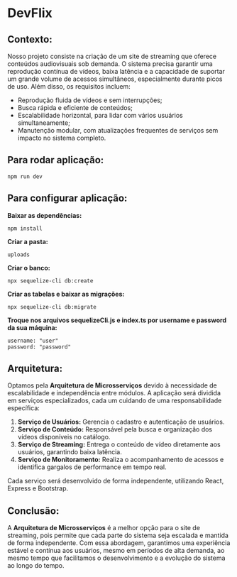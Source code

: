 # DevFlix

## Contexto:
Nosso projeto consiste na criação de um site de streaming que oferece conteúdos audiovisuais sob demanda.
O sistema precisa garantir uma reprodução contínua de vídeos, baixa latência e a capacidade de suportar
um grande volume de acessos simultâneos, especialmente durante picos de uso.
Além disso, os requisitos incluem:

<ul>
<li>Reprodução fluida de vídeos e sem interrupções;</li>
<li>Busca rápida e eficiente de conteúdos;</li>
<li>Escalabilidade horizontal, para lidar com vários usuários simultaneamente;</li>
<li>Manutenção modular, com atualizações frequentes de serviços sem impacto no sistema completo.</li>
</ul>

## Para rodar aplicação:
```shell
npm run dev
```

## Para configurar aplicação:
<strong>Baixar as dependências:</strong>
```shell
npm install
```

<strong>Criar a pasta:</strong>
```shell
uploads 
```

<strong>Criar o banco:</strong>
```shell
npx sequelize-cli db:create
```

<strong>Criar as tabelas e baixar as migrações:</strong>
```shell
npx sequelize-cli db:migrate
```

<strong>Troque nos arquivos sequelizeCli.js e index.ts por username e password da sua máquina:</strong>
```shell
username: "user"
password: "password"
```

## Arquitetura:
Optamos pela <strong>Arquitetura de Microsserviços</strong> devido à necessidade de escalabilidade e 
independência entre módulos. A aplicação será dividida em serviços especializados, cada um cuidando 
de uma responsabilidade específica:

<ol>
<li><strong>Serviço de Usuários:</strong> Gerencia o cadastro e autenticação de usuários.</li>
<li><strong>Serviço de Conteúdo:</strong> Responsável pela busca e organização dos vídeos disponíveis no catálogo.</li>
<li><strong>Serviço de Streaming:</strong> Entrega o conteúdo de vídeo diretamente aos usuários, garantindo baixa latência.</li>
<li><strong>Serviço de Monitoramento:</strong> Realiza o acompanhamento de acessos e identifica gargalos de performance em tempo real.</li>
</ol>

Cada serviço será desenvolvido de forma independente, utilizando React, Express e Bootstrap.

## Conclusão:
A <strong>Arquitetura de Microsserviços</strong> é a melhor opção para o site de streaming, pois permite que cada 
parte do sistema seja escalada e mantida de forma independente. Com essa abordagem, garantimos 
uma experiência estável e contínua aos usuários, mesmo em períodos de alta demanda, ao mesmo tempo 
que facilitamos o desenvolvimento e a evolução do sistema ao longo do tempo.


